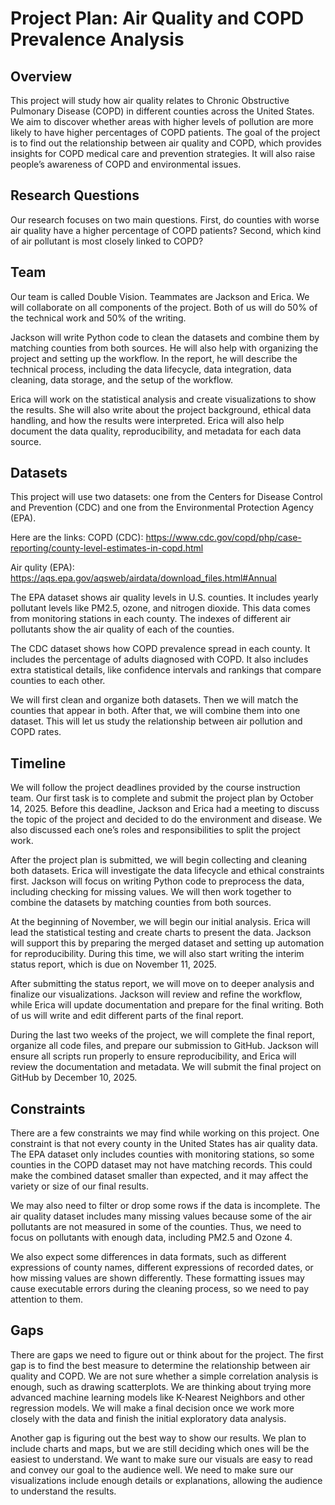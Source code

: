 # Project Plan: Air Quality and COPD Prevalence Analysis

## Overview
This project will study how air quality relates to Chronic Obstructive Pulmonary Disease (COPD) in different counties across the United States. We aim to discover whether areas with higher levels of pollution are more likely to have higher percentages of COPD patients. The goal of the project is to find out the relationship between air quality and COPD, which provides insights for COPD medical care and prevention strategies. It will also raise people’s awareness of COPD and environmental issues.

## Research Questions 
Our research focuses on two main questions. First, do counties with worse air quality have a higher percentage of COPD patients? Second, which kind of air pollutant is most closely linked to COPD?

## Team
Our team is called Double Vision. Teammates are Jackson and Erica. We will collaborate on all components of the project. Both of us will do 50% of the technical work and 50% of the writing.

Jackson will write Python code to clean the datasets and combine them by matching counties from both sources. He will also help with organizing the project and setting up the workflow. In the report, he will describe the technical process, including the data lifecycle, data integration, data cleaning, data storage, and the setup of the workflow.

Erica will work on the statistical analysis and create visualizations to show the results. She will also write about the project background, ethical data handling, and how the results were interpreted. Erica will also help document the data quality, reproducibility, and metadata for each data source.

## Datasets
This project will use two datasets: one from the Centers for Disease Control and Prevention (CDC) and one from the Environmental Protection Agency (EPA).

Here are the links:
COPD (CDC): https://www.cdc.gov/copd/php/case-reporting/county-level-estimates-in-copd.html

Air qulity (EPA): https://aqs.epa.gov/aqsweb/airdata/download_files.html#Annual 

The EPA dataset shows air quality levels in U.S. counties. It includes yearly pollutant levels like PM2.5, ozone, and nitrogen dioxide. This data comes from monitoring stations in each county. The indexes of different air pollutants show the air quality of each of the counties.

The CDC dataset shows how COPD prevalence spread in each county. It includes the percentage of adults diagnosed with COPD. It also includes extra statistical details, like confidence intervals and rankings that compare counties to each other.

We will first clean and organize both datasets. Then we will match the counties that appear in both. After that, we will combine them into one dataset. This will let us study the relationship between air pollution and COPD rates.


## Timeline 
We will follow the project deadlines provided by the course instruction team. Our first task is to complete and submit the project plan by October 14, 2025. Before this deadline, Jackson and Erica had a meeting to discuss the topic of the project and decided to do the environment and disease. We also discussed each one’s roles and responsibilities to split the project work.

After the project plan is submitted, we will begin collecting and cleaning both datasets. Erica will investigate the data lifecycle and ethical constraints first. Jackson will focus on writing Python code to preprocess the data, including checking for missing values. We will then work together to combine the datasets by matching counties from both sources.

At the beginning of November, we will begin our initial analysis. Erica will lead the statistical testing and create charts to present the data. Jackson will support this by preparing the merged dataset and setting up automation for reproducibility. During this time, we will also start writing the interim status report, which is due on November 11, 2025.

After submitting the status report, we will move on to deeper analysis and finalize our visualizations. Jackson will review and refine the workflow, while Erica will update documentation and prepare for the final writing. Both of us will write and edit different parts of the final report.

During the last two weeks of the project, we will complete the final report, organize all code files, and prepare our submission to GitHub. Jackson will ensure all scripts run properly to ensure reproducibility, and Erica will review the documentation and metadata. We will submit the final project on GitHub by December 10, 2025.

## Constraints
There are a few constraints we may find while working on this project. One constraint is that not every county in the United States has air quality data. The EPA dataset only includes counties with monitoring stations, so some counties in the COPD dataset may not have matching records. This could make the combined dataset smaller than expected, and it may affect the variety or size of our final results.

We may also need to filter or drop some rows if the data is incomplete. The air quality dataset includes many missing values because some of the air pollutants are not measured in some of the counties. Thus, we need to focus on pollutants with enough data, including PM2.5 and Ozone 4.

We also expect some differences in data formats, such as different expressions of county names, different expressions of recorded dates, or how missing values are shown differently. These formatting issues may cause executable errors during the cleaning process, so we need to pay attention to them.

## Gaps
There are gaps we need to figure out or think about for the project. The first gap is to find the best measure to determine the relationship between air quality and COPD. We are not sure whether a simple correlation analysis is enough, such as drawing scatterplots. We are thinking about trying more advanced machine learning models like K-Nearest Neighbors and other regression models. We will make a final decision once we work more closely with the data and finish the initial exploratory data analysis.

Another gap is figuring out the best way to show our results. We plan to include charts and maps, but we are still deciding which ones will be the easiest to understand. We want to make sure our visuals are easy to read and convey our goal to the audience well. We need to make sure our visualizations include enough details or explanations, allowing the audience to understand the results.
